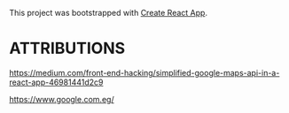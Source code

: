 This project was bootstrapped with [Create React App](https://github.com/facebookincubator/create-react-app).

ATTRIBUTIONS
============

https://medium.com/front-end-hacking/simplified-google-maps-api-in-a-react-app-46981441d2c9

https://www.google.com.eg/

